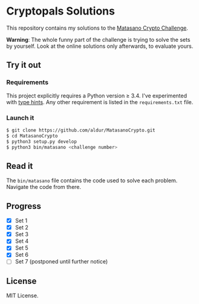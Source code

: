# Cryptopals Solutions
This repository contains my solutions to the [Matasano Crypto Challenge](http://cryptopals.com/).

__Warning__: The whole funny part of the challenge is trying to solve the sets by yourself. 
Look at the online solutions only afterwards, to evaluate yours.

## Try it out

### Requirements
This project explicitly requires a Python version ≥ 3.4.
I've experimented with [type hints](https://www.python.org/dev/peps/pep-0484/).
Any other requirement is listed in the `requirements.txt` file.

### Launch it
```bash
$ git clone https://github.com/aldur/MatasanoCrypto.git
$ cd MatasanoCrypto
$ python3 setup.py develop
$ python3 bin/matasano <challenge number>
```

## Read it
The `bin/matasano` file contains the code used to solve each problem.
Navigate the code from there.

## Progress

- [x] Set 1
- [x] Set 2
- [x] Set 3
- [x] Set 4
- [x] Set 5
- [x] Set 6
- [ ] Set 7 (postponed until further notice)

## License
MIT License.

